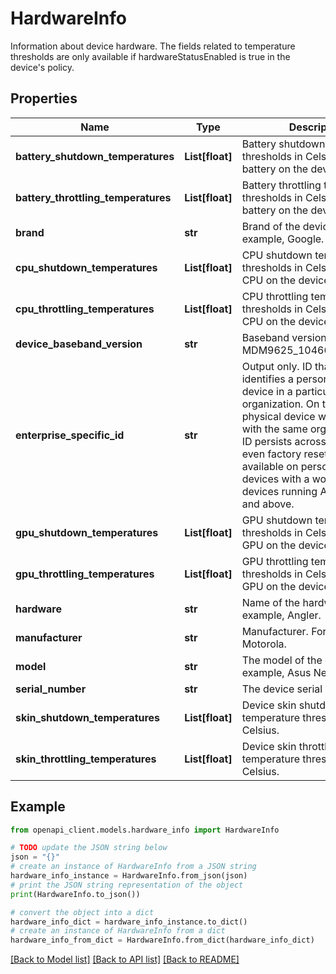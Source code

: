 # HardwareInfo

Information about device hardware. The fields related to temperature thresholds are only available if hardwareStatusEnabled is true in the device's policy.

## Properties

Name | Type | Description | Notes
------------ | ------------- | ------------- | -------------
**battery_shutdown_temperatures** | **List[float]** | Battery shutdown temperature thresholds in Celsius for each battery on the device. | [optional] 
**battery_throttling_temperatures** | **List[float]** | Battery throttling temperature thresholds in Celsius for each battery on the device. | [optional] 
**brand** | **str** | Brand of the device. For example, Google. | [optional] 
**cpu_shutdown_temperatures** | **List[float]** | CPU shutdown temperature thresholds in Celsius for each CPU on the device. | [optional] 
**cpu_throttling_temperatures** | **List[float]** | CPU throttling temperature thresholds in Celsius for each CPU on the device. | [optional] 
**device_baseband_version** | **str** | Baseband version. For example, MDM9625_104662.22.05.34p. | [optional] 
**enterprise_specific_id** | **str** | Output only. ID that uniquely identifies a personally-owned device in a particular organization. On the same physical device when enrolled with the same organization, this ID persists across setups and even factory resets. This ID is available on personally-owned devices with a work profile on devices running Android 12 and above. | [optional] [readonly] 
**gpu_shutdown_temperatures** | **List[float]** | GPU shutdown temperature thresholds in Celsius for each GPU on the device. | [optional] 
**gpu_throttling_temperatures** | **List[float]** | GPU throttling temperature thresholds in Celsius for each GPU on the device. | [optional] 
**hardware** | **str** | Name of the hardware. For example, Angler. | [optional] 
**manufacturer** | **str** | Manufacturer. For example, Motorola. | [optional] 
**model** | **str** | The model of the device. For example, Asus Nexus 7. | [optional] 
**serial_number** | **str** | The device serial number. | [optional] 
**skin_shutdown_temperatures** | **List[float]** | Device skin shutdown temperature thresholds in Celsius. | [optional] 
**skin_throttling_temperatures** | **List[float]** | Device skin throttling temperature thresholds in Celsius. | [optional] 

## Example

```python
from openapi_client.models.hardware_info import HardwareInfo

# TODO update the JSON string below
json = "{}"
# create an instance of HardwareInfo from a JSON string
hardware_info_instance = HardwareInfo.from_json(json)
# print the JSON string representation of the object
print(HardwareInfo.to_json())

# convert the object into a dict
hardware_info_dict = hardware_info_instance.to_dict()
# create an instance of HardwareInfo from a dict
hardware_info_from_dict = HardwareInfo.from_dict(hardware_info_dict)
```
[[Back to Model list]](../README.md#documentation-for-models) [[Back to API list]](../README.md#documentation-for-api-endpoints) [[Back to README]](../README.md)



